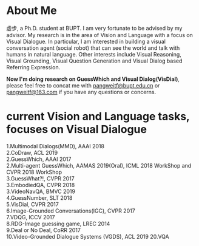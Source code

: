 

# About Me
虚步, a Ph.D. student at BUPT. I am very fortunate to be advised by my advisor. My research is in the area of Vision and Language with a focus on Visual Dialogue. In particular, I am interested in building a visual conversation agent (social robot) that can see the world and talk with humans in natural language. Other interests include Visual Reasoning, Visual Grounding, Visual Question Generation and Visual Dialog based Referring Expression.

<b>Now I'm doing research on GuessWhich and Visual Dialog(VisDial)</b>, please feel free to concat me with pangweitf@bupt.edu.cn or pangweitf@163.com if you have any questions or concerns.

# current Vision and Language tasks, focuses on Visual Dialogue
1.Multimodal Dialogs(MMD), AAAI 2018<br>
2.CoDraw, ACL 2019<br>
2.GuessWhich, AAAI 2017<br>
2.Multi-agent GuessWhich, AAMAS 2019(Oral), ICML 2018 WorkShop and CVPR 2018 WorkShop<br>
3.GuessWhat?!, CVPR 2017<br>
3.EmbodiedQA, CVPR 2018<br>
3.VideoNavQA, BMVC 2019<br>
4.GuessNumber, SLT 2018<br>
5.VisDial, CVPR 2017<br>
6.Image-Grounded Conversations(IGC), CVPR 2017<br>
7.VDQG, ICCV 2017<br>
8.RDG-Image guessing game, LREC 2014<br>
9.Deal or No Deal, CoRR 2017<br>
10.Video-Grounded Dialogue Systems (VGDS), ACL 2019
20.VQA<br>
